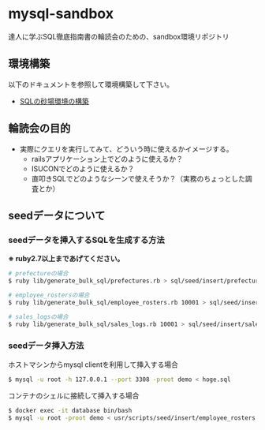 # mysql-sandbox
達人に学ぶSQL徹底指南書の輪読会のための、sandbox環境リポジトリ

## 環境構築
以下のドキュメントを参照して環境構築して下さい。
- [SQLの砂場環境の構築](infra/README.md)

## 輪読会の目的
- 実際にクエリを実行してみて、どういう時に使えるかイメージする。
  - railsアプリケーション上でどのように使えるか？
  - ISUCONでどのように使えるか？
  - 直叩きSQLでどのようなシーンで使えそうか？（実務のちょっとした調査とか）

## seedデータについて
### seedデータを挿入するSQLを生成する方法
**※ ruby2.7以上まであげてください。**
```bash
# prefectureの場合
$ ruby lib/generate_bulk_sql/prefectures.rb > sql/seed/insert/prefectures.sql

# employee_rostersの場合
$ ruby lib/generate_bulk_sql/employee_rosters.rb 10001 > sql/seed/insert/employee_rosters.sql

# sales_logsの場合
$ ruby lib/generate_bulk_sql/sales_logs.rb 10001 > sql/seed/insert/sales_logs.sql
```

### seedデータ挿入方法
ホストマシンからmysql clientを利用して挿入する場合
```bash
$ mysql -u root -h 127.0.0.1 --port 3308 -proot demo < hoge.sql
```

コンテナのシェルに接続して挿入する場合
```bash
$ docker exec -it database bin/bash
$ mysql -u root -proot demo < usr/scripts/seed/insert/employee_rosters.sql
```
